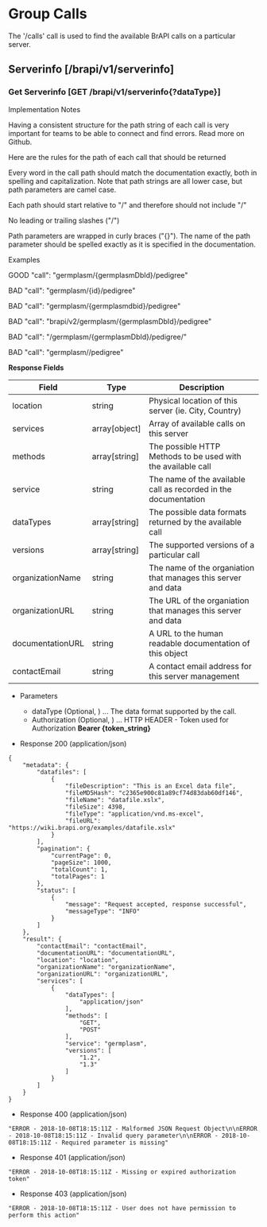 # Group Calls
The '/calls' call is used to find the available BrAPI calls on a particular server. 




## Serverinfo [/brapi/v1/serverinfo] 




### Get Serverinfo  [GET /brapi/v1/serverinfo{?dataType}]

Implementation Notes

Having a consistent structure for the path string of each call is very 
important for teams to be able to connect and find errors. Read more on Github.

Here are the rules for the path of each call that should be returned

Every word in the call path should match the documentation exactly, both in 
spelling and capitalization. Note that path strings are all lower case, but 
path parameters are camel case.

Each path should start relative to \"/\" and therefore should not include \"/\"

No leading or trailing slashes (\"/\") 

Path parameters are wrapped in curly braces (\"{}\"). The name of the path parameter 
should be spelled exactly as it is specified in the documentation.

Examples 

GOOD   "call": "germplasm/{germplasmDbId}/pedigree" 

BAD    "call": "germplasm/{id}/pedigree"

BAD    "call": "germplasm/{germplasmdbid}/pedigree" 

BAD    "call": "brapi/v2/germplasm/{germplasmDbId}/pedigree" 

BAD    "call": "/germplasm/{germplasmDbId}/pedigree/" 

BAD    "call": "germplasm/<germplasmDbId>/pedigree"



**Response Fields** 

|Field|Type|Description|
|---|---|---| 
|location|string|Physical location of this server (ie. City, Country)|
|services|array[object]|Array of available calls on this server|
|methods|array[string]|The possible HTTP Methods to be used with the available call|
|service|string|The name of the available call as recorded in the documentation|
|dataTypes|array[string]|The possible data formats returned by the available call|
|versions|array[string]|The supported versions of a particular call|
|organizationName|string|The name of the organiation that manages this server and data|
|organizationURL|string|The URL of the organiation that manages this server and data|
|documentationURL|string|A URL to the human readable documentation of this object|
|contactEmail|string|A contact email address for this server management|


 

+ Parameters
    + dataType (Optional, ) ... The data format supported by the call.
    + Authorization (Optional, ) ... HTTP HEADER - Token used for Authorization <strong> Bearer {token_string} </strong>




+ Response 200 (application/json)
```
{
    "metadata": {
        "datafiles": [
            {
                "fileDescription": "This is an Excel data file",
                "fileMD5Hash": "c2365e900c81a89cf74d83dab60df146",
                "fileName": "datafile.xslx",
                "fileSize": 4398,
                "fileType": "application/vnd.ms-excel",
                "fileURL": "https://wiki.brapi.org/examples/datafile.xslx"
            }
        ],
        "pagination": {
            "currentPage": 0,
            "pageSize": 1000,
            "totalCount": 1,
            "totalPages": 1
        },
        "status": [
            {
                "message": "Request accepted, response successful",
                "messageType": "INFO"
            }
        ]
    },
    "result": {
        "contactEmail": "contactEmail",
        "documentationURL": "documentationURL",
        "location": "location",
        "organizationName": "organizationName",
        "organizationURL": "organizationURL",
        "services": [
            {
                "dataTypes": [
                    "application/json"
                ],
                "methods": [
                    "GET",
                    "POST"
                ],
                "service": "germplasm",
                "versions": [
                    "1.2",
                    "1.3"
                ]
            }
        ]
    }
}
```

+ Response 400 (application/json)
```
"ERROR - 2018-10-08T18:15:11Z - Malformed JSON Request Object\n\nERROR - 2018-10-08T18:15:11Z - Invalid query parameter\n\nERROR - 2018-10-08T18:15:11Z - Required parameter is missing"
```

+ Response 401 (application/json)
```
"ERROR - 2018-10-08T18:15:11Z - Missing or expired authorization token"
```

+ Response 403 (application/json)
```
"ERROR - 2018-10-08T18:15:11Z - User does not have permission to perform this action"
```

